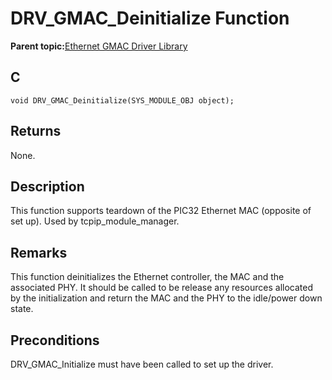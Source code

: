 # DRV\_GMAC\_Deinitialize Function

**Parent topic:**[Ethernet GMAC Driver Library](GUID-A24BDAD2-C63E-40B1-894D-1DC3CC6CB66A.md)

## C

```
void DRV_GMAC_Deinitialize(SYS_MODULE_OBJ object); 
```

## Returns

None.

## Description

This function supports teardown of the PIC32 Ethernet MAC \(opposite of set up\). Used by tcpip\_module\_manager.

## Remarks

This function deinitializes the Ethernet controller, the MAC and the associated PHY. It should be called to be release any resources allocated by the initialization and return the MAC and the PHY to the idle/power down state.

## Preconditions

DRV\_GMAC\_Initialize must have been called to set up the driver.

